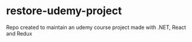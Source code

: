 # restore-udemy-project
Repo created to maintain an udemy course project made with .NET, React and Redux
